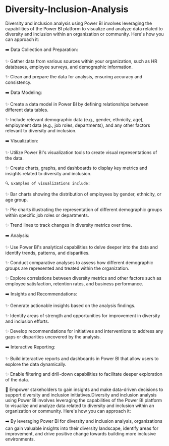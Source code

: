 # Diversity-Inclusion-Analysis

Diversity and inclusion analysis using Power BI involves leveraging the capabilities of the Power BI platform to visualize and analyze data related to diversity and inclusion within an organization or community. Here's how you can approach it:

➡️ Data Collection and Preparation:

✨ Gather data from various sources within your organization, such as HR databases, employee surveys, and demographic information.

✨ Clean and prepare the data for analysis, ensuring accuracy and consistency.

➡️ Data Modeling:

✨ Create a data model in Power BI by defining relationships between different data tables.

✨ Include relevant demographic data (e.g., gender, ethnicity, age), employment data (e.g., job roles, departments), and any other factors relevant to diversity and inclusion.

➡️ Visualization:

✨ Utilize Power BI's visualization tools to create visual representations of the data.

✨ Create charts, graphs, and dashboards to display key metrics and insights related to diversity and inclusion.

    🔍 Examples of visualizations include:
  
✨ Bar charts showing the distribution of employees by gender, ethnicity, or age group.

✨ Pie charts illustrating the representation of different demographic groups within specific job roles or departments.

✨ Trend lines to track changes in diversity metrics over time.

➡️ Analysis:

✨ Use Power BI's analytical capabilities to delve deeper into the data and identify trends, patterns, and disparities.

✨ Conduct comparative analyses to assess how different demographic groups are represented and treated within the organization.

✨ Explore correlations between diversity metrics and other factors such as employee satisfaction, retention rates, and business performance.

➡️ Insights and Recommendations:

✨ Generate actionable insights based on the analysis findings.

✨ Identify areas of strength and opportunities for improvement in diversity and inclusion efforts.

✨ Develop recommendations for initiatives and interventions to address any gaps or disparities uncovered by the analysis.

➡️ Interactive Reporting:

✨ Build interactive reports and dashboards in Power BI that allow users to explore the data dynamically.

✨ Enable filtering and drill-down capabilities to facilitate deeper exploration of the data.

🤝 Empower stakeholders to gain insights and make data-driven decisions to support diversity and inclusion initiatives.Diversity and inclusion analysis using Power BI involves leveraging the capabilities of the Power BI platform to visualize and analyze data related to diversity and inclusion within an organization or community. Here's how you can approach it: 

➡️ By leveraging Power BI for diversity and inclusion analysis, organizations can gain valuable insights into their diversity landscape, identify areas for improvement, and drive positive change towards building more inclusive environments.

